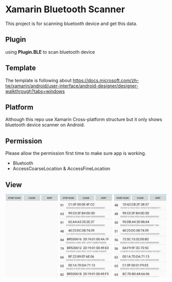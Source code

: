 # Xamarin Bluetooth Scanner
This project is for scanning bluetooth device and get this data.

## Plugin
using **Plugin.BLE** to scan bluetooth device

## Template
The template is following about https://docs.microsoft.com/zh-tw/xamarin/android/user-interface/android-designer/designer-walkthrough?tabs=windows

## Platform
Although this repo use Xamarin Cross-platform structure but it only shows bluetooth device scanner on Android.

## Permission
Please allow the permission first time to make sure app is working.
* Bluetooth
* AccessCoarseLocation & AccessFineLocation

## View
![init page](/init.png)